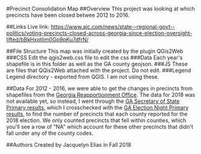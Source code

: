 #Precinct Consolidation Map
##Overview
This project was looking at which precincts have been closed betwee 2012 to 2016.

##Links
Live link: https://www.ajc.com/news/state--regional-govt--politics/voting-precincts-closed-across-georgia-since-election-oversight-lifted/bBkHxptlim0Gp9pKu7dfrN/

##File Structure
This map was initially created by the plugin QGis2Web
###CSS
Edit the qgis2web.css file to edit the css
###Data
Each year's shapefile is in this folder as well as the GA county geojson.
###JS
These are files that QQis2Web attached with the project. Do not edit. 
###Legend
Legend directory - exported from QGIS. I am not using these.

##Data
For 2012 - 2016, we were able to get the changes in precincts from shapefiles from the <a href="http://www.legis.ga.gov/Joint/reapportionment/en-US/default.aspx">Georgia Reapportionment Office</a>. The data for 2018 was not available yet, so instead, I went through the <a href="http://sos.ga.gov/index.php/elections/general_election_turnout_by_demographics">GA Secretary of State Primary results</a>, which I crosschecked with the <a href="http://results.enr.clarityelections.com/GA/74658/Web02-state.206999/#/access-to-races">GA Election Night Primary results</a>, to find the number of precincts that each county reported for the 2018 election. We only counted precincts that fell within counties, which you'll see a row of "NA" which account for these other precincts that didn't fall under any of the county codes. 

##Authors
Created by Jacquelyn Elias in Fall 2018